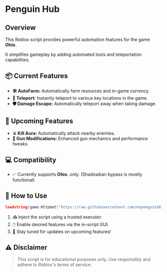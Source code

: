 # Penguin Hub

## Overview
This Roblox script provides powerful automation features for the game **Ohio.** 

It simplifies gameplay by adding automated tools and teleportation capabilities.

## 📦 Current Features
- **🛠️ AutoFarm:** Automatically farm resources and in-game currency.
- **📍 Teleport:** Instantly teleport to various key locations in the game.
- **🛡️ Damage Escape:** Automatically teleport away when taking damage.

## 🚧 Upcoming Features
- **⚔️ Kill Aura:** Automatically attack nearby enemies.
- **🔫 Gun Modifications:** Enhanced gun mechanics and performance tweaks.

## 💻 Compatibility
- ✅ Currently supports **Ohio.** only. (Shadowban bypass is mostly functional)

## 📖 How to Use
```lua
loadstring(game:HttpGet("https://raw.githubusercontent.com/mspenguin161/penguin_hub/refs/heads/main/Loader.lua"))()
```
1. 📥 Inject the script using a trusted executor.
2. 🖱️ Enable desired features via the in-script GUI.
3. 🔔 Stay tuned for updates on upcoming features!

## ⚠️ Disclaimer
> This script is for educational purposes only. Use responsibly and adhere to Roblox's terms of service.
